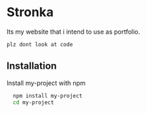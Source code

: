 
# Stronka

Its my website that i intend to use as portfolio.

`plz dont look at code`


## Installation

Install my-project with npm

```bash
  npm install my-project
  cd my-project
```
    

